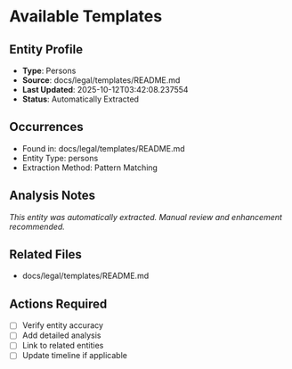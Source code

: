 # Available Templates

## Entity Profile
- **Type**: Persons
- **Source**: docs/legal/templates/README.md
- **Last Updated**: 2025-10-12T03:42:08.237554
- **Status**: Automatically Extracted

## Occurrences
- Found in: docs/legal/templates/README.md
- Entity Type: persons
- Extraction Method: Pattern Matching

## Analysis Notes
*This entity was automatically extracted. Manual review and enhancement recommended.*

## Related Files
- docs/legal/templates/README.md

## Actions Required
- [ ] Verify entity accuracy
- [ ] Add detailed analysis
- [ ] Link to related entities
- [ ] Update timeline if applicable
